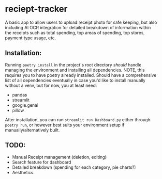 # reciept-tracker

  A basic app to allow users to upload receipt photo for safe keeping, but also including AI OCR integration for detailed breakdown of information within the receipts such as total spending, top areas of spending, top stores, payment type usage, etc.
  
## Installation:
  Running `poetry install` in the project's root directory *should* handle managing the environment and installing all dependencies. NOTE, this requires you to have poetry already installed. Should have a comprehensive list of all dependencies eventually in case you'd like to install manually without a venv, but for now, you at least need:
  - pandas
  - streamlit
  - google.genai
  - pillow

After installation, you can run `streamlit run Dashboard.py` either through `poetry run`, or however best suits your environment setup if manually/alternatively built.

## TODO: 
- Manual Receipt management (deletion, editing)
- Search feature for dashboard
- Detailed breakdown (spending for each category, pie charts?)
- Aesthetics


